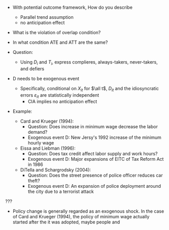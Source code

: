 + With potential outcome framework, How do you describe
	* Parallel trend assumption
	* no anticipation effect

+ What is the violation of overlap condition?



+ In what condition ATE and ATT are the same?



+ Question: 
	* Using $D_i$ and $T_i$, express complieres, always-takers, never-takers, and defiers


+ D needs to be exogenous event 
	* Specifically, conditional on $X_{it}$ for $\all t$, $D_{it}$ and the idiosyncratic errors $\varepsilon_{it}$ are statistically independent
		- CIA implies no anticipation effect

+ Example: 
	* Card and Krueger (1994): 
		- Question: Does increase in minimum wage decrease the labor demand?
		- Exogenous event D:  New Jersy's 1992 increase of the minimum hourly wage 
	* Eissa and Liebman (1996):
		- Question: Does tax credit affect labor supply and work hours?
		- Exogenous event D: Major expansions of EITC of Tax Reform Act in 1986
	* DiTella and Schargrodsky (2004): 
		- Question: Does the street presence of police officer reduces car theft?
		- Exogenous event D: An expansion of police deployment around the city due to a terrorist attack 
	
???
+ Policy change is generally regarded as an exogenous shock. In the case of Card and Krueger (1994), the policy of minimum wage actually started after the it was  adopted, maybe people and 